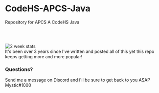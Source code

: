 # CodeHS-APCS-Java
Repository for APCS A CodeHS Java

<br>
<br>

![2 week stats](https://github.com/Tanner1638/CodeHS-APCS-Java/blob/master/Capture.PNG)
<br>
It's been over 3 years since I've written and posted all of this yet this repo keeps getting more and more popular!


### Questions?
Send me a message on Discord and i'll be sure to get back to you ASAP
<br>
Mystic#1000
